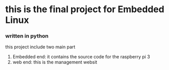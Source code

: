 # this is the final project for Embedded Linux 
### written in python 

this project include two main part
1. Embedded end:
    it contains the source code for the raspberry pi 3
2. web end:
    this is the management websit